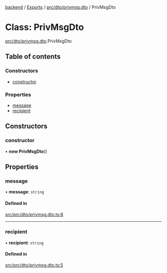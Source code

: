 [backend](../README.md) / [Exports](../modules.md) / [prc/dto/privmsg.dto](../modules/prc_dto_privmsg_dto.md) / PrivMsgDto

# Class: PrivMsgDto

[prc/dto/privmsg.dto](../modules/prc_dto_privmsg_dto.md).PrivMsgDto

## Table of contents

### Constructors

- [constructor](prc_dto_privmsg_dto.PrivMsgDto.md#constructor)

### Properties

- [message](prc_dto_privmsg_dto.PrivMsgDto.md#message)
- [recipient](prc_dto_privmsg_dto.PrivMsgDto.md#recipient)

## Constructors

### constructor

• **new PrivMsgDto**()

## Properties

### message

• **message**: `string`

#### Defined in

[src/prc/dto/privmsg.dto.ts:8](https://github.com/GQDeltex/ft_transcendence/blob/main/backend/src/prc/dto/privmsg.dto.ts#L8)

___

### recipient

• **recipient**: `string`

#### Defined in

[src/prc/dto/privmsg.dto.ts:5](https://github.com/GQDeltex/ft_transcendence/blob/main/backend/src/prc/dto/privmsg.dto.ts#L5)
